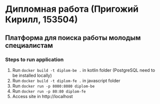 # Дипломная работа (Пригожий Кирилл, 153504)

## Платформа для поиска работы молодым специалистам


### Steps to run application

1. Run `docker build -t diplom-be .` in kotlin folder (PostgreSQL need to be installed locally)
2. Run `docker build -t diplom-fe .` in javascript folder
3. Run `docker run -p 8080:8080 diplom-be`
4. Run `docker run -p 80:80 diplom-fe`
5. Access site in http://localhost
